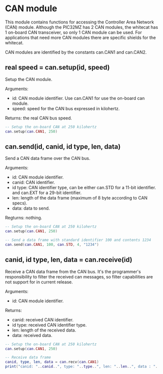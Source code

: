 # CAN module

This module contains functions for accessing the Controller Area Network  
(CAN) module. Although the PIC32MZ has 2 CAN modules, the whitecat has 1 
on-board CAN transceiver, so only 1 CAN module can be used. For applications 
that need more CAN modules there are specific shields for the whitecat.

CAN modules are identified by the constants can.CAN1 and can.CAN2.


## real speed = can.setup(id, speed)

Setup the CAN module.

Arguments:

* id: CAN module identifier. Use can.CAN1 for use the on-board can module.
* speed: speed for the CAN bus expressed in kilohertz.

Returns: the real CAN bus speed.

```lua
-- Setup the on-board CAN at 250 kilohertz
can.setup(can.CAN1, 250)
```


## can.send(id, canid, id type, len, data)

Send a CAN data frame over the CAN bus.

Arguments:

* id: CAN module identifier.
* canid: CAN identifier.
* id type: CAN identifier type, can be either can.STD for a 11-bit identifier. 
and can.EXT for a 29-bit identifier.
* len: length of the data frame (maximum of 8 byte according to CAN specs).
* data: data to send.

Regturns: nothing.


```lua
-- Setup the on-board CAN at 250 kilohertz
can.setup(can.CAN1, 250)

-- Send a data frame with standard identifier 100 and contents 1234
can.send(can.CAN1, 100, can.STD, 4, "1234")
```


## canid, id type, len, data = can.receive(id)

Receive a CAN data frame from the CAN bus. It's the programmer's responsibility 
to filter the received can messages, so filter capabilities are not support for 
in current release.

Arguments:

* id: CAN module identifier.

Returns:

* canid: received CAN identifier.
* id type: received CAN identifier type.
* len: length of the received data.
* data: received data.


```lua
-- Setup the on-board CAN at 250 kilohertz
can.setup(can.CAN1, 250)

-- Receive data frame
canid, type, len, data = can.recv(can.CAN1)
print("canid: "..canid..", type: "..type..", len: "..len..", data : "..data)
```

